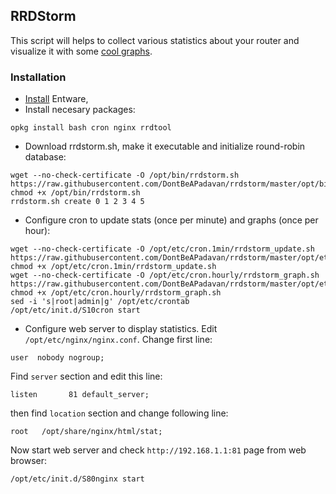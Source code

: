 ## RRDStorm 

This script will helps  to collect various statistics about your router and visualize it with some [cool graphs](https://github.com/ryzhovau/rrdstorm/wiki).


### Installation

* [Install](https://bitbucket.org/padavan/rt-n56u/wiki/EN/HowToConfigureEntware) Entware,
* Install necesary packages:
```
opkg install bash cron nginx rrdtool
```
* Download rrdstorm.sh, make it executable and initialize round-robin database:
```
wget --no-check-certificate -O /opt/bin/rrdstorm.sh  https://raw.githubusercontent.com/DontBeAPadavan/rrdstorm/master/opt/bin/rrdstorm.sh
chmod +x /opt/bin/rrdstorm.sh
rrdstorm.sh create 0 1 2 3 4 5
```
* Configure cron to update stats (once per minute) and graphs (once per hour):
```
wget --no-check-certificate -O /opt/etc/cron.1min/rrdstorm_update.sh https://raw.githubusercontent.com/DontBeAPadavan/rrdstorm/master/opt/etc/cron.1min/rrdstorm_update.sh
chmod +x /opt/etc/cron.1min/rrdstorm_update.sh
wget --no-check-certificate -O /opt/etc/cron.hourly/rrdstorm_graph.sh https://raw.githubusercontent.com/DontBeAPadavan/rrdstorm/master/opt/etc/cron.hourly/rrdstorm_graph.sh
chmod +x /opt/etc/cron.hourly/rrdstorm_graph.sh
sed -i 's|root|admin|g' /opt/etc/crontab
/opt/etc/init.d/S10cron start
```
* Configure web server to display statistics. Edit `/opt/etc/nginx/nginx.conf`. 
Change first line:
```
user  nobody nogroup;
```
Find `server` section and edit this line:
```
listen       81 default_server;
```
then find `location` section and change following line:
```
root   /opt/share/nginx/html/stat;
```
Now start web server and check `http://192.168.1.1:81` page from web browser:
```
/opt/etc/init.d/S80nginx start
```

